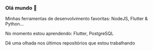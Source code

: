 ### Olá mundo 👋

<!--
**thiagoassisk8/thiagoassisk8** is a ✨ _special_ ✨ repository because its `README.md` (this file) appears on your GitHub profile.

Here are some ideas to get you started:

- 🔭 I’m currently working on ...
- 🌱 I’m currently learning ...
- 👯 I’m looking to collaborate on ...
- 🤔 I’m looking for help with ...
- 💬 Ask me about ...
- 📫 How to reach me: ...
- 😄 Pronouns: ...
- ⚡ Fun fact: ...
-->



Minhas ferramentas de desenvolvimento favoritas: NodeJS, Flutter & Python...

No momento estou aprendendo: Flutter, PostgreSQL

Dê uma olhada nos últimos repositórios que estou trabalhando 
